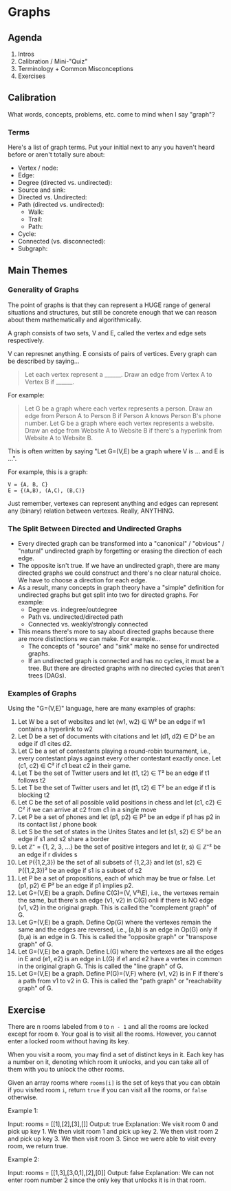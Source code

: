 # Graphs

## Agenda

1. Intros
2. Calibration / Mini-"Quiz"
3. Terminology + Common Misconceptions
4. Exercises

## Calibration

What words, concepts, problems, etc. come to mind when I say "graph"?

### Terms

Here's a list of graph terms. Put your initial next to any you haven't heard before or aren't totally sure about:

- Vertex / node:
- Edge:
- Degree (directed vs. undirected):
- Source and sink:
- Directed vs. Undirected:
- Path (directed vs. undirected):
  - Walk:
  - Trail:
  - Path:
- Cycle:
- Connected (vs. disconnected):
- Subgraph:

## Main Themes

### Generality of Graphs

The point of graphs is that they can represent a HUGE range of general situations and structures, but still be concrete enough that we can reason about them mathematically and algorithmically.

A graph consists of two sets, V and E, called the vertex and edge sets respectively.

V can represnet anything. E consists of pairs of vertices. Every graph can be described by saying...

> Let each vertex represent a ______. Draw an edge from Vertex A to Vertex B if ______.

For example:

> Let G be a graph where each vertex represents a person. Draw an edge from Person A to Person B if Person A knows Person B's phone number.
> Let G be a graph where each vertex represents a website. Draw an edge from Website A to Website B if there's a hyperlink from Website A to Website B.

This is often written by saying "Let G=(V,E) be a graph where V is ... and E is ...".

For example, this is a graph:

```text
V = {A, B, C}
E = {(A,B), (A,C), (B,C)}
```

Just remember, vertexes can represent anything and edges can represent any (binary) relation between vertexes. Really, ANYTHING.

### The Split Between Directed and Undirected Graphs

- Every directed graph can be transformed into a "canonical" / "obvious" / "natural" undirected graph by forgetting or erasing the direction of each edge.
- The opposite isn't true. If we have an undirected graph, there are many directed graphs we could construct and there's no clear natural choice. We have to choose a direction for each edge.
- As a result, many concepts in graph theory have a "simple" definition for undirected graphs but get split into two for directed graphs. For example:
  - Degree vs. indegree/outdegree
  - Path vs. undirected/directed path
  - Connected vs. weakly/strongly connected
- This means there's more to say about directed graphs because there are more distinctions we can make. For example...
  - The concepts of "source" and "sink" make no sense for undirected graphs.
  - If an undirected graph is connected and has no cycles, it must be a tree. But there are directed graphs with no directed cycles that aren't trees (DAGs).

### Examples of Graphs

Using the "G=(V,E)" language, here are many examples of graphs:

1. Let W be a set of websites and let (w1, w2) ∈ W² be an edge if w1 contains a hyperlink to w2
2. Let D be a set of documents with citations and let (d1, d2) ∈ D² be an edge if d1 cites d2.
3. Let C be a set of contestants playing a round-robin tournament, i.e., every contestant plays against every other contestant exactly once.  Let (c1, c2) ∈ C² if c1 beat c2 in their game.
4. Let T be the set of Twitter users and let (t1, t2) ∈ T² be an edge if t1 follows t2
5. Let T be the set of Twitter users and let (t1, t2) ∈ T² be an edge if t1 is blocking t2
6. Let C be the set of all possible valid positions in chess and let (c1, c2) ∈ C² if we can arrive at c2 from c1 in a single move
7. Let P be a set of phones and let (p1, p2) ∈ P² be an edge if p1 has p2 in its contact list / phone book
8. Let S be the set of states in the Unites States and let (s1, s2) ∈ S² be an edge if s1 and s2 share a border
9. Let ℤ⁺ = {1, 2, 3, ...} be the set of positive integers and let (r, s) ∈ ℤ⁺² be an edge if r divides s
10. Let ℙ({1,2,3}) be the set of all subsets of {1,2,3} and let (s1, s2) ∈ ℙ({1,2,3})² be an edge if s1 is a subset of s2
11. Let P be a set of propositions, each of which may be true or false. Let (p1, p2) ∈ P² be an edge if p1 implies p2.
12. Let G=(V,E) be a graph. Define C(G)=(V, V²\E), i.e., the vertexes remain the same, but there's an edge (v1, v2) in C(G) onli if there is NO edge (v1, v2) in the original graph. This is called the "complement graph" of G.
13. Let G=(V,E) be a graph. Define Op(G) where the vertexes remain the same and the edges are reversed, i.e., (a,b) is an edge in Op(G) only if (b,a) is an edge in G. This is called the "opposite graph" or "transpose graph" of G.
14. Let G=(V,E) be a graph. Define L(G) where the vertexes are all the edges in E and (e1, e2) is an edge in L(G) if e1 and e2 have a vertex in common in the original graph G. This is called the "line graph" of G.
15. Let G=(V,E) be a graph. Define P(G)=(V,F) where (v1, v2) is in F if there's a path from v1 to v2 in G. This is called the "path graph" or "reachability graph" of G.

## Exercise

There are n rooms labeled from `0` to `n - 1` and all the rooms are locked except for room `0`. Your goal is to visit all the rooms. However, you cannot enter a locked room without having its key.

When you visit a room, you may find a set of distinct keys in it. Each key has a number on it, denoting which room it unlocks, and you can take all of them with you to unlock the other rooms.

Given an array rooms where `rooms[i]` is the set of keys that you can obtain if you visited room `i`, return `true` if you can visit all the rooms, or `false` otherwise.

Example 1:

Input: rooms = [[1],[2],[3],[]]
Output: true
Explanation:
We visit room 0 and pick up key 1.
We then visit room 1 and pick up key 2.
We then visit room 2 and pick up key 3.
We then visit room 3.
Since we were able to visit every room, we return true.

Example 2:

Input: rooms = [[1,3],[3,0,1],[2],[0]]
Output: false
Explanation: We can not enter room number 2 since the only key that unlocks it is in that room.
